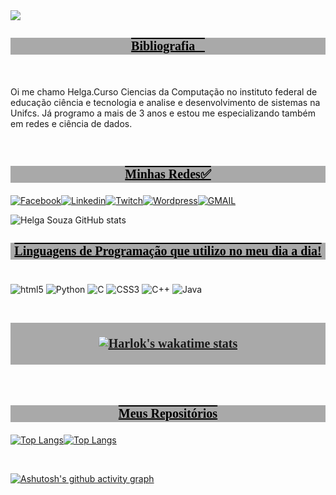 <img src="https://scontent.fssa17-1.fna.fbcdn.net/v/t39.30808-6/347858868_908227746950811_6194513278621068443_n.jpg?_nc_cat=104&ccb=1-7&_nc_sid=730e14&_nc_eui2=AeHd6b7KtVkKkY4pIi_X-aL6FhvZnYApddEWG9mdgCl10cZz_srs3RojaY8G5KWyUBVo4RaI30Mh6VIk5b8nfaV-&_nc_ohc=9EjS7YFVFjgAX_B-HN8&_nc_ht=scontent.fssa17-1.fna&oh=00_AfD6UCaBnQupkKhw3rzYWsYY4UVI2O74XVFU_QsWhOccNQ&oe=646E49AB">

<H3>Bibliografia📒</H3></br>

<p>
Oi me chamo Helga.Curso Ciencias da Computação no instituto federal de educação ciência e tecnologia e analise e desenvolvimento de sistemas na Unifcs. Já programo a mais de 3 anos e estou me especializando também em redes e ciência de dados.
</p></br>

<style>

div {

background-color:grey11;


}
H3{

font-size:20px;
font-family:Stencial;
background-color:darkgray;
color:black;
padding:2px;
text-align:center;
text-decoration:overline underline;color:black;

}



 </style>   

<h3>Minhas Redes✅</h3>

<div imagen>

[![Facebook](https://img.shields.io/badge/Facebook-1877F2?style=for-the-badge&logo=facebook&logoColor=white)]()[![Linkedin](https://img.shields.io/badge/LinkedIn-0077B5?style=for-the-badge&logo=linkedin&logoColor=white)]()[![Twitch](https://img.shields.io/badge/Twitch-9146FF?style=for-the-badge&logo=twitch&logoColor=white)]()[![Wordpress](https://img.shields.io/badge/Wordpress-21759B?style=for-the-badge&logo=wordpress&logoColor=white)]()[![GMAIL](https://img.shields.io/badge/Gmail-D14836?style=for-the-badge&logo=gmail&logoColor=white)]()


![Helga Souza GitHub stats](https://github-readme-stats.vercel.app/api?username=helguiita2021&show_icons=true&theme=cobalt)


### Linguagens de Programação que utilizo no meu dia a dia!

<div style="display: inline_block"><br/>

<img align="center" alt="html5"  src="https://img.shields.io/badge/HTML5-E34F26?style=for-the-badge&logo=html5&logoColor=white">
<img align="center" alt="Python"  src="https://img.shields.io/badge/Python-3776AB?style=for-the-badge&logo=python&logoColor=white">
<img align="center" alt="C"  src="https://img.shields.io/badge/C-00599C?style=for-the-badge&logo=c&logoColor=white">
<img align="center" alt="CSS3"  src="https://img.shields.io/badge/CSS3-1572B6?style=for-the-badge&logo=css3&logoColor=white">
<img align="center" alt="C++"  src="https://img.shields.io/badge/C%2B%2B-00599C?style=for-the-badge&logo=c%2B%2B&logoColor=white">
<img align="center" alt="Java"  src="https://img.shields.io/badge/Java-ED8B00?style=for-the-badge&logo=openjdk&logoColor=white">

</div>

</br>

<h3>

[![Harlok's wakatime stats](https://github-readme-stats.vercel.app/api/wakatime?username=helguiita2021)](https://github.com/anuraghazra/github-readme-stats)

</h3>

</br>

<h3>Meus Repositórios</h3>

[![Top Langs](https://github-readme-stats.vercel.app/api/top-langs/?username=helguiita2021&size_weight=0.5&count_weight=0.5)](https://github.com/anuraghazra/github-readme-stats)[![Top Langs](https://github-readme-stats.vercel.app/api/top-langs/?username=helguiita2021a&layout=pie)](https://github.com/anuraghazra/github-readme-stats)


</br>

[![Ashutosh's github activity graph](https://github-readme-activity-graph.cyclic.app/graph?username=helguiita2021&bg_color=000000&color=ff00ff&line=a9a9a9&point=00ffff&area=true&hide_border=true)](https://github.com/ashutosh00710/github-readme-activity-graph)

</div>
